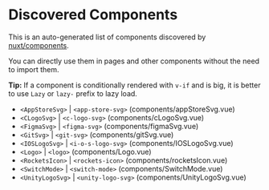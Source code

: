 # Discovered Components

This is an auto-generated list of components discovered by [nuxt/components](https://github.com/nuxt/components).

You can directly use them in pages and other components without the need to import them.

**Tip:** If a component is conditionally rendered with `v-if` and is big, it is better to use `Lazy` or `lazy-` prefix to lazy load.

- `<AppStoreSvg>` | `<app-store-svg>` (components/appStoreSvg.vue)
- `<CLogoSvg>` | `<c-logo-svg>` (components/cLogoSvg.vue)
- `<FigmaSvg>` | `<figma-svg>` (components/figmaSvg.vue)
- `<GitSvg>` | `<git-svg>` (components/gitSvg.vue)
- `<IOSLogoSvg>` | `<i-o-s-logo-svg>` (components/IOSLogoSvg.vue)
- `<Logo>` | `<logo>` (components/Logo.vue)
- `<RocketsIcon>` | `<rockets-icon>` (components/rocketsIcon.vue)
- `<SwitchMode>` | `<switch-mode>` (components/SwitchMode.vue)
- `<UnityLogoSvg>` | `<unity-logo-svg>` (components/UnityLogoSvg.vue)
